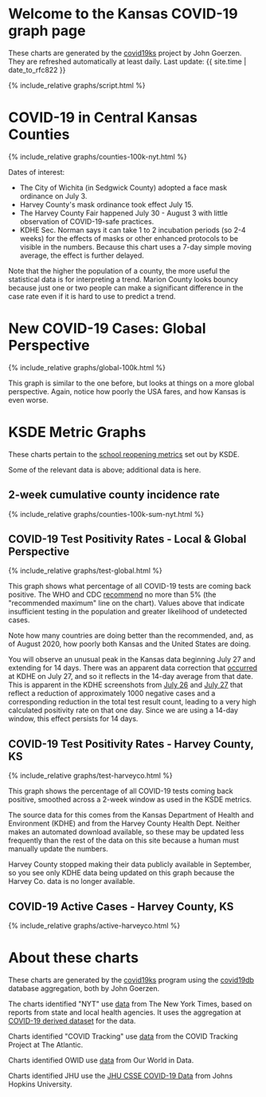 # Welcome to the Kansas COVID-19 graph page

These charts are generated by the [covid19ks](https://github.com/jgoerzen/covid19ks) project by John Goerzen.  They are refreshed automatically at least daily.  Last update: {{ site.time | date_to_rfc822 }}

{% include_relative graphs/script.html %}

# COVID-19 in Central Kansas Counties

{% include_relative graphs/counties-100k-nyt.html %}

Dates of interest:

- The City of Wichita (in Sedgwick County) adopted a face mask ordinance on July 3.
- Harvey County's mask ordinance took effect July 15.
- The Harvey County Fair happened July 30 - August 3 with little observation of COVID-19-safe practices.
- KDHE Sec. Norman says it can take 1 to 2 incubation periods (so 2-4 weeks) for the effects of masks or other enhanced protocols to be visible in the numbers.  Because this chart uses a 7-day simple moving average, the effect is further delayed.

Note that the higher the population of a county, the more useful the statistical data is for interpreting a trend.  Marion County looks bouncy because just one or two people can make a significant difference in the case rate even if it is hard to use to predict a trend.

# New COVID-19 Cases: Global Perspective

{% include_relative graphs/global-100k.html %}

This graph is similar to the one before, but looks at things on a more global perspective.  Again, notice how poorly the USA fares, and how Kansas is even worse.

# KSDE Metric Graphs

These charts pertain to the [school reopening metrics](https://www.ksde.org/Portals/0/Communications/Navigating%20Change/Gating%20Criteria%20Graphic.pdf?ver=2020-08-13-123107-083) set out by KSDE.

Some of the relevant data is above; additional data is here.

## 2-week cumulative county incidence rate

{% include_relative graphs/counties-100k-sum-nyt.html %}

## COVID-19 Test Positivity Rates - Local & Global Perspective

{% include_relative graphs/test-global.html %}

This graph shows what percentage of all COVID-19 tests are coming back positive.  The WHO and CDC [recommend](https://coronavirus.jhu.edu/testing/testing-positivity) no more than 5% (the "recommended maximum" line on the chart).  Values above that indicate insufficient testing in the population and greater likelihood of undetected cases.

Note how many countries are doing better than the recommended, and, as of August 2020, how poorly both Kansas and the United States are doing.

You will observe an unusual peak in the Kansas data beginning July 27 and extending for 14 days.  There was an apparent data correction that [occurred](https://covidtracking.com/data/state/kansas) at KDHE on July 27, and so it reflects in the 14-day average from that date.  This is apparent in the KDHE screenshots from [July 26](https://covidtracking.com/screenshots/KS/KS-20200726-181019.png) and [July 27](https://covidtracking.com/screenshots/KS/KS-20200727-180947.png) that reflect a reduction of approximately 1000 negative cases and a corresponding reduction in the total test result count, leading to a very high calculated positivity rate on that one day.  Since we are using a 14-day window, this effect persists for 14 days.

## COVID-19 Test Positivity Rates - Harvey County, KS

{% include_relative graphs/test-harveyco.html %}

This graph shows the percentage of all COVID-19 tests coming back positive, smoothed across a 2-week window as used in the KSDE metrics.

The source data for this comes from the Kansas Department of Health and Environment (KDHE) and from the Harvey County Health Dept.  Neither makes an automated download available, so these may be updated less frequently than the rest of the data on this site because a human must manually update the numbers.

Harvey County stopped making their data publicly available in September, so you see only KDHE data being updated on this graph because the Harvey Co. data is no longer available.

## COVID-19 Active Cases - Harvey County, KS

{% include_relative graphs/active-harveyco.html %}

# About these charts

These charts are generated by the [covid19ks](https://github.com/jgoerzen/covid19ks) program using the [covid19db](https://github.com/jgoerzen/covid19db) database aggregation, both by John Goerzen.

The charts identified "NYT" use [data](https://github.com/nytimes/covid-19-data) from The New York Times, based on reports from state and local health agencies.  It uses the aggregation at [COVID-19 derived dataset](https://github.com/cipriancraciun/covid19-datasets) for the data.

Charts identified "COVID Tracking" use [data](https://covidtracking.com/about-data/) from the COVID Tracking Project at The Atlantic.

Charts identified OWID use [data](https://ourworldindata.org/how-to-use-our-world-in-data#how-is-our-work-copyrighted) from Our World in Data.

Charts identified JHU use the [JHU CSSE COVID-19 Data](https://github.com/CSSEGISandData/COVID-19) from Johns Hopkins University.
